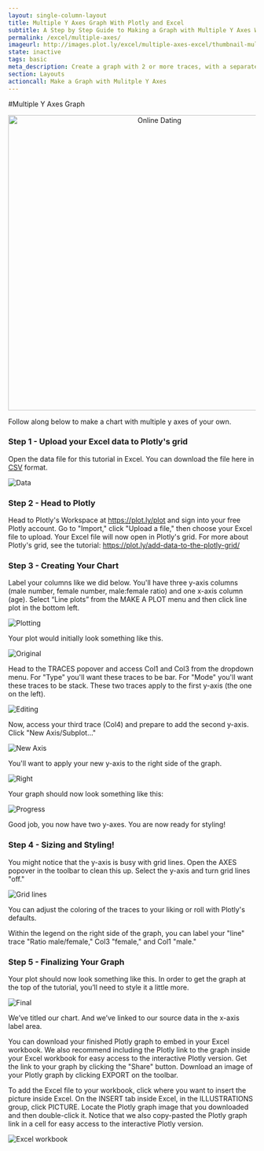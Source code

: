 ```yaml
---
layout: single-column-layout
title: Multiple Y Axes Graph With Plotly and Excel
subtitle: A Step by Step Guide to Making a Graph with Multiple Y Axes With Plotly
permalink: /excel/multiple-axes/
imageurl: http://images.plot.ly/excel/multiple-axes-excel/thumbnail-multiple-axes.png
state: inactive
tags: basic
meta_description: Create a graph with 2 or more traces, with a separate y-axis for each trace with Plotly and Excel. Follow our step-by-step tutorial to make a multiple axes graph for free and online with Plotly.
section: Layouts
actioncall: Make a Graph with Mulitple Y Axes
---
```


#Multiple Y Axes Graph

<div>
    <a href="https://plot.ly/~Dreamshot/4437/" target="_blank" title="Online Dating" style="display: block; text-align: center;"><img src="https://plot.ly/~Dreamshot/4437.png" alt="Online Dating" style="max-width: 100%;width: 600px;"  width="600" onerror="this.onerror=null;this.src='https://plot.ly/404.png';" /></a>
    <script data-plotly="Dreamshot:4437" src="https://plot.ly/embed.js" async></script>
</div>

Follow along below to make a chart with multiple y axes of your own.

### Step 1 - Upload your Excel data to Plotly's grid

Open the data file for this tutorial in Excel. You can download the file here in <a href="https://raw.githubusercontent.com/plotly/datasets/master/multiple_y_axis.csv">CSV</a>
format.

![Data](http://i.imgur.com/ZFINaQl.png)

### Step 2 - Head to Plotly

Head to Plotly's Workspace at <a class="link--impt" href="/plot">https://plot.ly/plot</a> and sign into your free Plotly account. Go to "Import," click "Upload a file," then choose your Excel file to upload. Your Excel file will now open in Plotly's grid. For more about Plotly's grid, see the tutorial: <a class="link--impt" href="/add-data-to-the-plotly-grid/">https://plot.ly/add-data-to-the-plotly-grid/</a>

### Step 3 - Creating Your Chart

Label your columns like we did below. You'll have three y-axis columns (male number, female number, male:female ratio) and one x-axis column (age). Select “Line plots” from the MAKE A PLOT menu and then click line plot in the bottom left.

![Plotting](http://i.imgur.com/YAzvCSP.png)

Your plot would initially look something like this.

![Original](http://i.imgur.com/ePWOHkx.png)

Head to the TRACES popover and access Col1 and Col3 from the dropdown menu. For "Type" you'll want these traces to be bar. For "Mode" you'll want these traces to be stack. These two traces apply to the first y-axis (the one on the left).

![Editing](http://i.imgur.com/CdyZaIq.png)

Now, access your third trace (Col4) and prepare to add the second y-axis. Click "New Axis/Subplot..."

![New Axis](http://i.imgur.com/NBGFIsl.png)

You'll want to apply your new y-axis to the right side of the graph.

![Right](http://i.imgur.com/Sp7Mavd.png)

Your graph should now look something like this:

![Progress](http://i.imgur.com/WURvnim.png)

Good job, you now have two y-axes. You are now ready for styling!

### Step 4 - Sizing and Styling!

You might notice that the y-axis is busy with grid lines. Open the AXES popover in the toolbar to clean this up. Select the y-axis and turn grid lines "off."

![Grid lines](http://i.imgur.com/yv4OMzR.png)

You can adjust the coloring of the traces to your liking or roll with Plotly's defaults.

Within the legend on the right side of the graph, you can label your "line" trace "Ratio male/female," Col3 "female," and Col1 "male."

### Step 5 - Finalizing Your Graph

Your plot should now look something like this. In order to get the graph at the top of the tutorial, you’ll need to style it a little more.

![Final](http://i.imgur.com/118Yipj.png)

We’ve titled our chart. And we’ve linked to our source data in the x-axis label area.

You can download your finished Plotly graph to embed in your Excel workbook. We also recommend including the Plotly link to the graph inside your Excel workbook for easy access to the interactive Plotly version. Get the link to your graph by clicking the "Share" button. Download an image of your Plotly graph by clicking EXPORT on the toolbar.

To add the Excel file to your workbook, click where you want to insert the picture inside Excel. On the INSERT tab inside Excel, in the ILLUSTRATIONS group, click PICTURE. Locate the Plotly graph image that you downloaded and then double-click it. Notice that we also copy-pasted the Plotly graph link in a cell for easy access to the interactive Plotly version.

![Excel workbook](http://i.imgur.com/szq4417.png)
